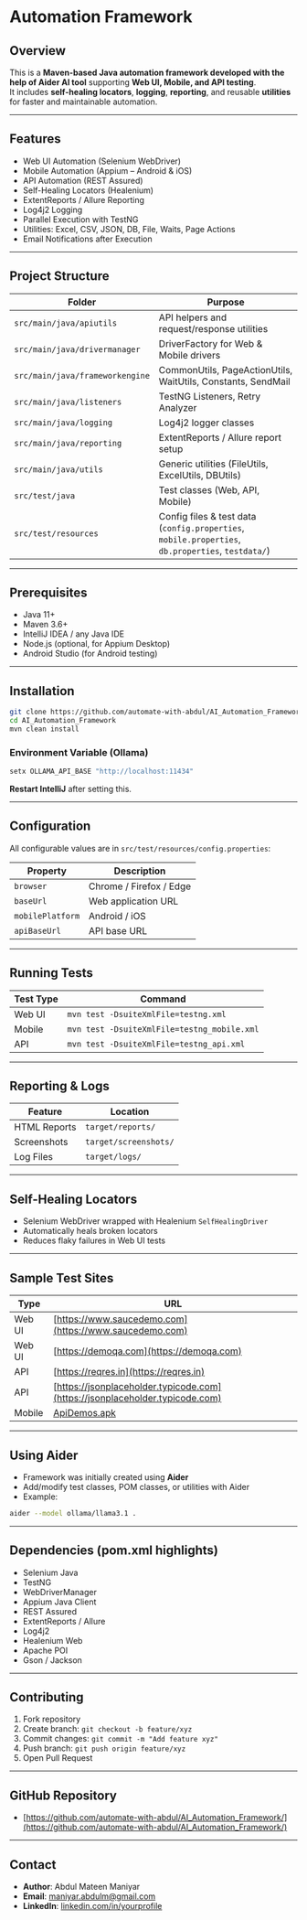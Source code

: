 # Automation Framework

## Overview
This is a **Maven-based Java automation framework developed with the help of Aider AI tool** supporting **Web UI, Mobile, and API testing**.  
It includes **self-healing locators**, **logging**, **reporting**, and reusable **utilities** for faster and maintainable automation.

---

## Features
- Web UI Automation (Selenium WebDriver)  
- Mobile Automation (Appium – Android & iOS)  
- API Automation (REST Assured)  
- Self-Healing Locators (Healenium)  
- ExtentReports / Allure Reporting  
- Log4j2 Logging  
- Parallel Execution with TestNG  
- Utilities: Excel, CSV, JSON, DB, File, Waits, Page Actions  
- Email Notifications after Execution  

---

## Project Structure

| Folder | Purpose |
|--------|---------|
| `src/main/java/apiutils` | API helpers and request/response utilities |
| `src/main/java/drivermanager` | DriverFactory for Web & Mobile drivers |
| `src/main/java/frameworkengine` | CommonUtils, PageActionUtils, WaitUtils, Constants, SendMail |
| `src/main/java/listeners` | TestNG Listeners, Retry Analyzer |
| `src/main/java/logging` | Log4j2 logger classes |
| `src/main/java/reporting` | ExtentReports / Allure report setup |
| `src/main/java/utils` | Generic utilities (FileUtils, ExcelUtils, DBUtils) |
| `src/test/java` | Test classes (Web, API, Mobile) |
| `src/test/resources` | Config files & test data (`config.properties`, `mobile.properties`, `db.properties`, `testdata/`) |

---

## Prerequisites
- Java 11+  
- Maven 3.6+  
- IntelliJ IDEA / any Java IDE  
- Node.js (optional, for Appium Desktop)  
- Android Studio (for Android testing)  

---

## Installation
```bash
git clone https://github.com/automate-with-abdul/AI_Automation_Framework/
cd AI_Automation_Framework
mvn clean install
```

### Environment Variable (Ollama)
```powershell
setx OLLAMA_API_BASE "http://localhost:11434"
```
**Restart IntelliJ** after setting this.

---

## Configuration
All configurable values are in `src/test/resources/config.properties`:

| Property | Description |
|----------|-------------|
| `browser` | Chrome / Firefox / Edge |
| `baseUrl` | Web application URL |
| `mobilePlatform` | Android / iOS |
| `apiBaseUrl` | API base URL |

---

## Running Tests

| Test Type | Command |
|-----------|---------|
| Web UI | `mvn test -DsuiteXmlFile=testng.xml` |
| Mobile | `mvn test -DsuiteXmlFile=testng_mobile.xml` |
| API | `mvn test -DsuiteXmlFile=testng_api.xml` |

---

## Reporting & Logs

| Feature | Location |
|---------|----------|
| HTML Reports | `target/reports/` |
| Screenshots | `target/screenshots/` |
| Log Files | `target/logs/` |

---

## Self-Healing Locators
- Selenium WebDriver wrapped with Healenium `SelfHealingDriver`  
- Automatically heals broken locators  
- Reduces flaky failures in Web UI tests  

---

## Sample Test Sites

| Type | URL |
|------|-----|
| Web UI | [https://www.saucedemo.com](https://www.saucedemo.com) |
| Web UI | [https://demoqa.com](https://demoqa.com) |
| API | [https://reqres.in](https://reqres.in) |
| API | [https://jsonplaceholder.typicode.com](https://jsonplaceholder.typicode.com) |
| Mobile | [ApiDemos.apk](https://github.com/appium/java-client/tree/master/src/test/resources/apps) |

---

## Using Aider
- Framework was initially created using **Aider**  
- Add/modify test classes, POM classes, or utilities with Aider  
- Example:
```bash
aider --model ollama/llama3.1 .
```

---

## Dependencies (pom.xml highlights)
- Selenium Java  
- TestNG  
- WebDriverManager  
- Appium Java Client  
- REST Assured  
- ExtentReports / Allure  
- Log4j2  
- Healenium Web  
- Apache POI  
- Gson / Jackson  

---

## Contributing
1. Fork repository  
2. Create branch: `git checkout -b feature/xyz`  
3. Commit changes: `git commit -m "Add feature xyz"`  
4. Push branch: `git push origin feature/xyz`  
5. Open Pull Request  

---

## GitHub Repository
- [https://github.com/automate-with-abdul/AI_Automation_Framework/](https://github.com/automate-with-abdul/AI_Automation_Framework/)

---

## Contact
- **Author**: Abdul Mateen Maniyar
- **Email**: maniyar.abdulm@gmail.com  
- **LinkedIn**: [linkedin.com/in/yourprofile](https://www.linkedin.com/in/abdul-mateen-maniyar/)

